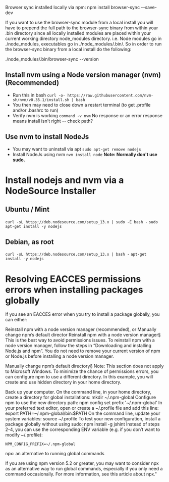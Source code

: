 Browser sync installed locally via npm:
    npm install browser-sync --save-dev

If you want to use the browser-sync module from a local install you will have to prepend the full path to the browser-sync binary from within your .bin directory since all locally installed modules are placed within your current working directory node_modules directory. i.e. Node modules go in ./node_modules, executables go in ./node_modules/.bin/. So in order to run the browser-sync binary from a local install do the following:

./node_modules/.bin/browser-sync  --version



## Install nvm using a Node version manager (nvm)  (Recommended)
- Run this in bash
`curl -o- https://raw.githubusercontent.com/nvm-sh/nvm/v0.35.1/install.sh | bash`
- You then may need to close down a restart terminal (to get .profile and/or .bashrc to run)
- Verify nvm is working
`command -v nvm`  No response or an error response means install isn't right -- check path?
## Use nvm to install NodeJs
- You may want to uninstall via apt
`sudo apt-get remove nodejs`
- Install NodeJs using nvm
`nvm install node` **Note: Normally don't use sudo.**


# Install nodejs and nvm via a NodeSource Installer
## Ubuntu / Mint
`curl -sL https://deb.nodesource.com/setup_13.x | sudo -E bash -`
`sudo apt-get install -y nodejs`

## Debian, as root

`curl -sL https://deb.nodesource.com/setup_13.x | bash -`
`apt-get install -y nodejs`

# Resolving EACCES permissions errors when installing packages globally
If you see an EACCES error when you try to install a package globally, you can either:

Reinstall npm with a node version manager (recommended),
or
Manually change npm’s default director
Reinstall npm with a node version manager§
This is the best way to avoid permissions issues. To reinstall npm with a node version manager, follow the steps in “Downloading and installing Node.js and npm”. You do not need to remove your current version of npm or Node.js before installing a node version manager.

Manually change npm’s default directory§
Note: This section does not apply to Microsoft Windows.
To minimize the chance of permissions errors, you can configure npm to use a different directory. In this example, you will create and use hidden directory in your home directory.

Back up your computer.
On the command line, in your home directory, create a directory for global installations:
 mkdir ~/.npm-global
Configure npm to use the new directory path:
 npm config set prefix '~/.npm-global'
In your preferred text editor, open or create a ~/.profile file and add this line:
 export PATH=~/.npm-global/bin:$PATH
On the command line, update your system variables:
 source ~/.profile
To test your new configuration, install a package globally without using sudo:
 npm install -g jshint
Instead of steps 2-4, you can use the corresponding ENV variable (e.g. if you don’t want to modify ~/.profile):

    NPM_CONFIG_PREFIX=~/.npm-global
npx: an alternative to running global commands 

If you are using npm version 5.2 or greater, you may want to consider npx as an alternative way to run global commands, especially if you only need a command occasionally. For more information, see this article about npx."
